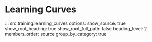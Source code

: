 # Learning Curves

::: src.training.learning_curves
    options:
      show_source: true
      show_root_heading: true
      show_root_full_path: false
      heading_level: 2
      members_order: source
      group_by_category: true
